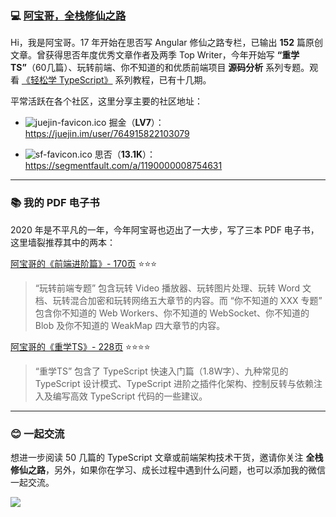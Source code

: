 ### 💻 [阿宝哥，全栈修仙之路](http://www.semlinker.com/)

Hi，我是阿宝哥。17 年开始在思否写 Angular 修仙之路专栏，已输出 **152** 篇原创文章。曾获得思否年度优秀文章作者及两季 Top Writer，今年开始写 **“重学TS”**（60几篇）、玩转前端、你不知道的和优质前端项目 **源码分析** 系列专题。观看 [《轻松学 TypeScript》](https://space.bilibili.com/406258607) 系列教程，已有十几期。

平常活跃在各个社区，这里分享主要的社区地址：

- ![juejin-favicon.ico](assets/juejin-favicon.ico) 掘金（**LV7**）：https://juejin.im/user/764915822103079

- ![sf-favicon.ico](assets/sf-favicon.ico) 思否（**13.1K**）：https://segmentfault.com/a/1190000008754631

------

### 📚 我的 PDF 电子书

2020 年是不平凡的一年，今年阿宝哥也迈出了一大步，写了三本 PDF 电子书，这里墙裂推荐其中的两本：

[阿宝哥的《前端进阶篇》- 170页](http://book.bugstack.cn/#s/6Epf5-uw)  ⭐⭐⭐

>“玩转前端专题” 包含玩转 Video 播放器、玩转图片处理、玩转 Word 文档、玩转混合加密和玩转网络五大章节的内容。而 “你不知道的 XXX 专题” 包含你不知道的 Web Workers、你不知道的 WebSocket、你不知道的 Blob 及你不知道的 WeakMap 四大章节的内容。

[阿宝哥的《重学TS》- 228页](http://book.bugstack.cn/#s/6TAYl8NQ)  ⭐⭐⭐⭐

> “重学TS” 包含了 TypeScript 快速入门篇（1.8W字）、九种常见的 TypeScript 设计模式、TypeScript 进阶之插件化架构、控制反转与依赖注入及编写高效 TypeScript 代码的一些建议。

------

### 😊 一起交流

想进一步阅读 50 几篇的 TypeScript 文章或前端架构技术干货，邀请你关注 **全栈修仙之路**，另外，如果你在学习、成长过程中遇到什么问题，也可以添加我的微信一起交流。

![](assets/qrcode.png)


